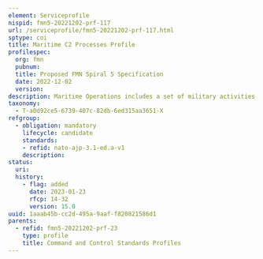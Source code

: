 ```yaml
---
element: Serviceprofile
nispid: fmn5-20221202-prf-117
url: /serviceprofile/fmn5-20221202-prf-117.html
sptype: coi
title: Maritime C2 Processes Profile
profilespec:
  org: fmn
  pubnum: 
  title: Proposed FMN Spiral 5 Specification
  date: 2022-12-02
  version: 
description: Maritime Operations includes a set of military activities conducted by maritime air, surface, sub-surface and amphibious forces to attain and maintain a desired degree of control of the surface, sub-surface, and air above the sea, influence events ashore, and, as required, support land, air/space, and cyber operations
taxonomy:
  - T-a0d92ce5-6739-407c-82db-6ed315aa3651-X
refgroup:
  - obligation: mandatory
    lifecycle: candidate
    standards: 
    - refid: nato-ajp-3.1-ed.a-v1
    description: 
status:
  uri: 
  history: 
    - flag: added
      date: 2023-01-23
      rfcp: 14-32
      version: 15.0
uuid: 1aaab45b-cc2d-495a-9aaf-f820821586d1
parents:
  - refid: fmn5-20221202-prf-23
    type: profile
    title: Command and Control Standards Profiles
---
```

